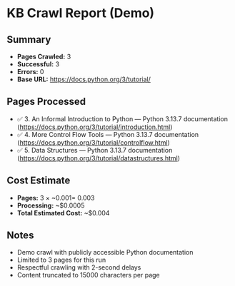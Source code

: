 
# KB Crawl Report (Demo)

## Summary
- **Pages Crawled:** 3
- **Successful:** 3
- **Errors:** 0
- **Base URL:** https://docs.python.org/3/tutorial/

## Pages Processed
- ✅ 3. An Informal Introduction to Python — Python 3.13.7 documentation (https://docs.python.org/3/tutorial/introduction.html)
- ✅ 4. More Control Flow Tools — Python 3.13.7 documentation (https://docs.python.org/3/tutorial/controlflow.html)
- ✅ 5. Data Structures — Python 3.13.7 documentation (https://docs.python.org/3/tutorial/datastructures.html)

## Cost Estimate
- **Pages:** 3 × ~$0.001 = ~$0.003
- **Processing:** ~$0.0005
- **Total Estimated Cost:** ~$0.004

## Notes
- Demo crawl with publicly accessible Python documentation
- Limited to 3 pages for this run
- Respectful crawling with 2-second delays
- Content truncated to 15000 characters per page
